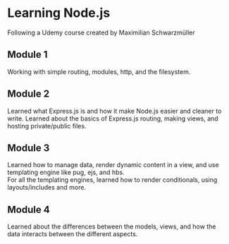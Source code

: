 # Learning Node.js 
Following a Udemy course created by Maximilian Schwarzmüller

## Module 1
Working with simple routing, modules, http, and the filesystem.

## Module 2
Learned what Express.js is and how it make Node.js easier and cleaner to write.
Learned about the basics of Express.js routing, making views, and hosting private/public files.

## Module 3
Learned how to manage data, render dynamic content in a view, and use templating engine like pug, ejs, and hbs.  
For all the templating engines, learned how to render conditionals, using layouts/includes and more.

## Module 4
Learned about the differences between the models, views, and how the data interacts between the different aspects. 